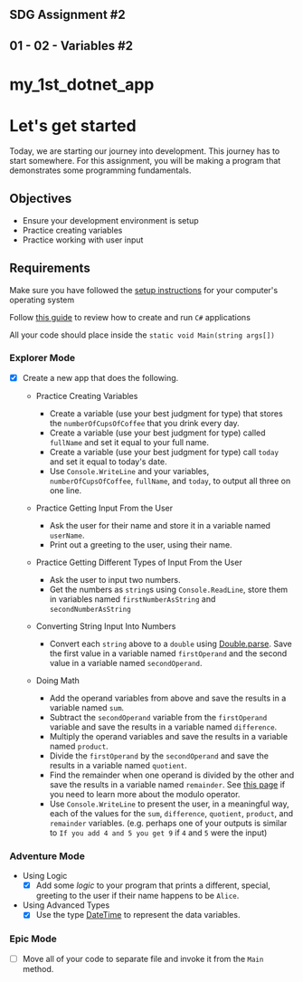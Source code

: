 ## SDG Assignment #2

## 01 - 02 - Variables #2

# my_1st_dotnet_app

# Let's get started

Today, we are starting our journey into development. This journey has to start somewhere. For this assignment, you will be making a program that demonstrates some programming fundamentals. 

## Objectives

- Ensure your development environment is setup
- Practice creating variables
- Practice working with user input

## Requirements

Make sure you have followed the [setup instructions](https://handbook.suncoast.io/lessons/cs-environment-setup) for your computer's operating system

Follow [this guide](https://handbook.suncoast.io/lessons/cs-how-to-create-and-run-programs) to review how to create and run `C#` applications

All your code should place inside the `static void Main(string args[])`

### Explorer Mode

- [x] Create a new app that does the following.

  - Practice Creating Variables

    - Create a variable (use your best judgment for type) that stores the `numberOfCupsOfCoffee` that you drink every day.
    - Create a variable (use your best judgment for type) called `fullName` and set it equal to your full name.
    - Create a variable (use your best judgment for type) call `today` and set it equal to today's date.
    - Use `Console.WriteLine` and your variables, `numberOfCupsOfCoffee`, `fullName`, and `today`, to output all three on one line.

  - Practice Getting Input From the User

    - Ask the user for their name and store it in a variable named `userName`.
    - Print out a greeting to the user, using their name.

  - Practice Getting Different Types of Input From the User

    - Ask the user to input two numbers.
    - Get the numbers as `string`s using `Console.ReadLine`, store them in variables named `firstNumberAsString` and `secondNumberAsString`

  - Converting String Input Into Numbers

    - Convert each `string` above to a `double` using [Double.parse](https://docs.microsoft.com/en-us/dotnet/api/system.double.parse?view=netcore-3.1). Save the first value in a variable named `firstOperand` and the second value in a variable named `secondOperand`.

  - Doing Math

    - Add the operand variables from above and save the results in a variable named `sum`.
    - Subtract the `secondOperand` variable from the `firstOperand` variable and save the results in a variable named `difference`.
    - Multiply the operand variables and save the results in a variable named `product`.
    - Divide the `firstOperand` by the `secondOperand` and save the results in a variable named `quotient`.
    - Find the remainder when one operand is divided by the other and save the results in a variable named `remainder`. See [this page](https://docs.microsoft.com/en-us/dotnet/csharp/language-reference/operators/arithmetic-operators#remainder-operator-) if you need to learn more about the modulo operator.
    - Use `Console.WriteLine` to present the user, in a meaningful way, each of the values for the `sum`, `difference`, `quotient`, `product`, and `remainder` variables. (e.g. perhaps one of your outputs is similar to `If you add 4 and 5 you get 9` if `4` and `5` were the input)

### Adventure Mode

- Using Logic
  - [x] Add some _logic_ to your program that prints a different, special, greeting to the user if their name happens to be `Alice`.
- Using Advanced Types
  - [x] Use the type [DateTime](https://docs.microsoft.com/en-us/dotnet/api/system.datetime?view=netcore-3.1) to represent the data variables.

### Epic Mode

- [ ] Move all of your code to separate file and invoke it from the `Main` method.
